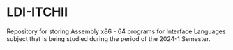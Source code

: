 # LDI-ITCHII
Repository for storing Assembly x86 - 64 programs for Interface Languages subject that is being studied during the period of the 2024-1 Semester.
